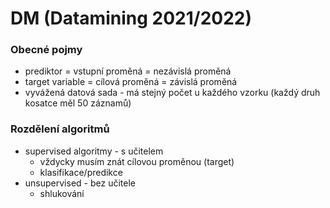# DM (Datamining 2021/2022)

### Obecné pojmy
- prediktor = vstupní proměná = nezávislá proměná
- target variable = cílová proměná = závislá proměná
- vyvážená datová sada - má stejný počet u každého vzorku (každý druh kosatce měl 50 záznamů)
### Rozdělení algoritmů
- supervised algoritmy - s učitelem
  - vždycky musím znát cílovou proměnou (target)
  - klasifikace/predikce
- unsupervised - bez učitele
  - shlukování